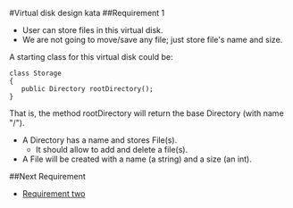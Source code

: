 #Virtual disk design kata
##Requirement 1
* User can store files in this virtual disk.
* We are not going to move/save any file; just store file's name and size.

A starting class for this virtual disk could be:
```
class Storage
{
   public Directory rootDirectory();
}
```
That is, the method rootDirectory will return the base Directory (with name "/").
* A Directory has a name and stores File(s).
    * It should allow to add and delete a file(s).
* A File will be created with a name (a string) and a size (an int).

##Next Requirement
* [Requirement two](../requirement-2/README.md)
